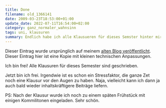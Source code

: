 ```yaml
---
title: Done
filename: old_1366141
date: 2009-03-23T18:53:00+01:00
update_date: 2022-07-11T16:54:00+02:00
category: ganz_normaler_wahnsinn
tags: uni, klausuren
summary: Endlich habe ich alle Klausueren für dieses Semster hinter mir.
---
```

Dieser Eintrag wurde ursprünglich auf meinem [alten Blog veröffentlicht](https://stu.blogger.de/stories/1366141/). Dieser Eintrag hier ist eine Kopie mit kleinen technischen Anpassungen.

Ich bin frei!
Alle Klausuren für dieses Semester sind geschrieben.

Jetzt bin ich frei. Irgendwie ist es schon ein Stressfaktor, die ganze Zet noch eine Klausur vor den Augen zu haben.
Naja, vielleicht kann ich dann ja auch bald wieder inhaltskräftigere Beiträge liefern.

PS: Nach der Klausur wurde ich noch zu einem späten Frühstück mit einigen Kommilitonen eingeladen. Sehr schön.
